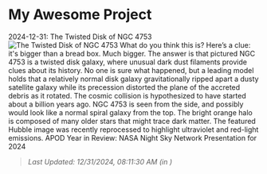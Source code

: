 # My Awesome Project

<!-- APOD Start -->
2024-12-31: The Twisted Disk of NGC 4753
![The Twisted Disk of NGC 4753](https://apod.nasa.gov/apod/image/2412/NGC4753_HubbleReinartz_960.jpg)
What do you think this is?  Here’s a clue: it's bigger than a bread box. Much bigger. The answer is that pictured NGC 4753 is a twisted disk galaxy, where unusual dark dust filaments provide clues about its history. No one is sure what happened, but a leading model holds that a relatively normal disk galaxy gravitationally ripped apart a dusty satellite galaxy while its precession distorted the plane of the accreted debris as it rotated.  The cosmic collision is hypothesized to have started about a billion years ago.  NGC 4753 is seen from the side, and possibly would look like a normal spiral galaxy from the top.  The bright orange halo is composed of many older stars that might trace dark matter. The featured Hubble image was recently reprocessed to highlight ultraviolet and red-light emissions.    APOD Year in Review: NASA Night Sky Network Presentation for 2024
> _Last Updated: 12/31/2024, 08:11:30 AM (in )_
<!-- APOD End -->
